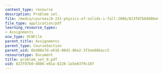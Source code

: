 ```yaml
---
content_type: resource
description: Problem set.
file: /media/courses/8-231-physics-of-solids-i-fall-2006/823f07b0d886e01a82261a5e8370c107_problem_set_9.pdf
file_type: application/pdf
learning_resource_types:
- Assignments
ocw_type: OCWFile
parent_title: Assignments
parent_type: CourseSection
parent_uid: 6bd86e7d-e616-08d1-86e2-3f3ee86bacc5
resourcetype: Document
title: problem_set_9.pdf
uid: 823f07b0-d886-e01a-8226-1a5e8370c107
---
```

